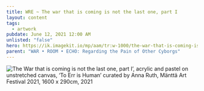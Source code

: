 ```yaml
---
title: WRE ~ The war that is coming is not the last one, part I
layout: content
tags:
  - artwork
pubdate: June 12, 2021 12:00 AM
unlisted: "false"
hero: https://ik.imagekit.io/mp/aam/tr:w-1000/the-war-that-is-coming-is-not-the-last-one-part-1-lores.jpg
parent: "WAR • ROOM • ECHO: Regarding the Pain of Other Cyborgs"
---
```

![The War that is coming is not the last one, part I’, acrylic and pastel on unstretched canvas, ‘To Err is Human’ curated by Anna Ruth, Mänttä Art Festival 2021, 1600 x 290cm, 2021](https://ik.imagekit.io/mp/aam/tr:w-1000/the-war-that-is-coming-is-not-the-last-one-part-1-lores.jpg)
